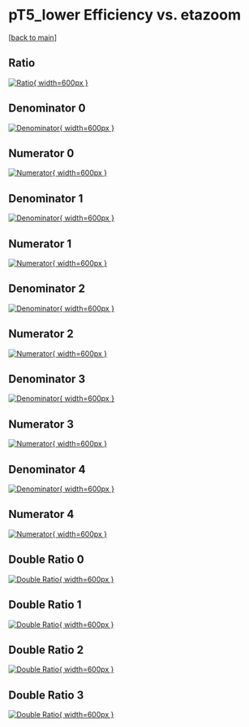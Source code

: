 # pT5_lower Efficiency vs. etazoom

[[back to main](./)]



## Ratio

[![Ratio](../mtv/var/pT5_lower_loweta_321_0_eff_etazoom.png){ width=600px }](../mtv/var/pT5_lower_loweta_321_0_eff_etazoom.pdf)

## Denominator 0

[![Denominator](../mtv/den/pT5_lower_loweta_321_0_eff_etazoom_den0.png){ width=600px }](../mtv/den/pT5_lower_loweta_321_0_eff_etazoom_den0.pdf)

## Numerator 0

[![Numerator](../mtv/num/pT5_lower_loweta_321_0_eff_etazoom_num0.png){ width=600px }](../mtv/num/pT5_lower_loweta_321_0_eff_etazoom_num0.pdf)

## Denominator 1

[![Denominator](../mtv/den/pT5_lower_loweta_321_0_eff_etazoom_den1.png){ width=600px }](../mtv/den/pT5_lower_loweta_321_0_eff_etazoom_den1.pdf)

## Numerator 1

[![Numerator](../mtv/num/pT5_lower_loweta_321_0_eff_etazoom_num1.png){ width=600px }](../mtv/num/pT5_lower_loweta_321_0_eff_etazoom_num1.pdf)

## Denominator 2

[![Denominator](../mtv/den/pT5_lower_loweta_321_0_eff_etazoom_den2.png){ width=600px }](../mtv/den/pT5_lower_loweta_321_0_eff_etazoom_den2.pdf)

## Numerator 2

[![Numerator](../mtv/num/pT5_lower_loweta_321_0_eff_etazoom_num2.png){ width=600px }](../mtv/num/pT5_lower_loweta_321_0_eff_etazoom_num2.pdf)

## Denominator 3

[![Denominator](../mtv/den/pT5_lower_loweta_321_0_eff_etazoom_den3.png){ width=600px }](../mtv/den/pT5_lower_loweta_321_0_eff_etazoom_den3.pdf)

## Numerator 3

[![Numerator](../mtv/num/pT5_lower_loweta_321_0_eff_etazoom_num3.png){ width=600px }](../mtv/num/pT5_lower_loweta_321_0_eff_etazoom_num3.pdf)

## Denominator 4

[![Denominator](../mtv/den/pT5_lower_loweta_321_0_eff_etazoom_den4.png){ width=600px }](../mtv/den/pT5_lower_loweta_321_0_eff_etazoom_den4.pdf)

## Numerator 4

[![Numerator](../mtv/num/pT5_lower_loweta_321_0_eff_etazoom_num4.png){ width=600px }](../mtv/num/pT5_lower_loweta_321_0_eff_etazoom_num4.pdf)

## Double Ratio 0

[![Double Ratio](../mtv/ratio/pT5_lower_loweta_321_0_eff_etazoom_ratio0.png){ width=600px }](../mtv/ratio/pT5_lower_loweta_321_0_eff_etazoom_ratio0.pdf)

## Double Ratio 1

[![Double Ratio](../mtv/ratio/pT5_lower_loweta_321_0_eff_etazoom_ratio1.png){ width=600px }](../mtv/ratio/pT5_lower_loweta_321_0_eff_etazoom_ratio1.pdf)

## Double Ratio 2

[![Double Ratio](../mtv/ratio/pT5_lower_loweta_321_0_eff_etazoom_ratio2.png){ width=600px }](../mtv/ratio/pT5_lower_loweta_321_0_eff_etazoom_ratio2.pdf)

## Double Ratio 3

[![Double Ratio](../mtv/ratio/pT5_lower_loweta_321_0_eff_etazoom_ratio3.png){ width=600px }](../mtv/ratio/pT5_lower_loweta_321_0_eff_etazoom_ratio3.pdf)

